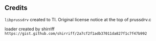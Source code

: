 ## Credits
`libprussdrv` created to TI.  Original license notice at the top of prussdrv.c

loader created by shirriff
`https://gist.github.com/shirriff/2a7cf2f1adb37011da827f1c7f47b992`
